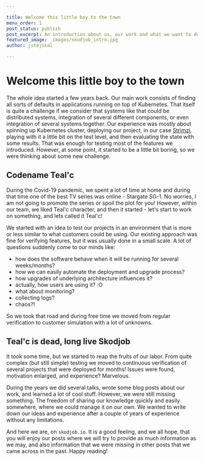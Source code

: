 ```yaml
---

title: Welcome this little boy to the town
menu_order: 1
post_status: publish
post_excerpt: An introduction about us, our work and what we want to do in scope of Skodjob.io
featured_image: _images/skodjob_intro.jpg
author: jstejskal

---
```


# Welcome this little boy to the town
The whole idea started a few years back. Our main work consists of finding all sorts of defaults in applications running on top of Kubernetes. 
That itself is quite a challenge if we consider that systems like that could be distributed systems, integration of several different components, or even integration of several systems together.
Our experience was mostly about spinning up Kubernetes cluster, deploying our project, in our case [Strimzi](https://strimzi.io/), playing with it a little bit on the test level, and then evaluating the state with some results.
That was enough for testing most of the features we introduced. However, at some point, it started to be a little bit boring, so we were thinking about some new challenge.

## Codename Teal'c
During the Covid-19 pandemic, we spent a lot of time at home and during that time one of the best TV series was online - Stargate SG-1.
No worries, I am not going to promote the series or spoil the plot for you! 
However, within our team, we liked Teal'c character, and then it started - let's start to work on something, and lets called it Teal'c!

We started with an idea to test our projects in an environment that is more or less similar to what customers could be using.
Our existing approach was fine for verifying features, but it was usually done in a small scale. 
A lot of questions suddenly come to our minds like:
- how does the software behave when it will be running for several weeks/months?
- how we can easily automate the deployment and upgrade process?
- how upgrades of underlying architecture influences it?
- actually, how users are using it? :O
- what about monitoring?
- collecting logs?
- chaos?!

So we took that road and during free time we moved from regular verification to customer simulation with a lot of unknowns.

## Teal'c is dead, long live Skodjob
It took some time, but we started to reap the fruits of our labor. 
From quite complex (but still simple) testing we moved to continuous verification of several projects that were deployed for months!
Issues were found, motivation enlarged, and experience? Marvelous.

During the years we did several talks, wrote some blog posts about our work, and learned a lot of cool stuff. 
However, we were still missing something. 
The freedom of sharing our knowledge quickly and easily somewhere, where we could manage it on our own.
We wanted to write down our ideas and experience after a couple of years of experience without any limitations.

And here we are, on `skodjob.io`. 
It is a good feeling, and we all hope, that you will enjoy our posts where we will try to provide as much information as we may, and also information that we were missing in other posts that we came across in the past.
Happy reading!

